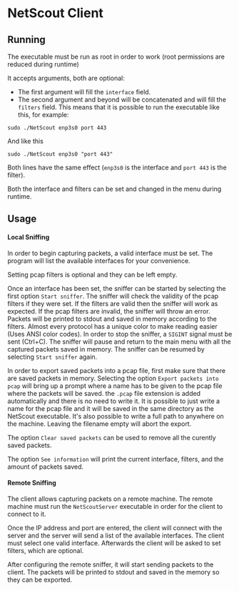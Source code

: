 # NetScout Client

## Running

The executable must be run as root in order to work (root permissions are reduced during runtime)

It accepts arguments, both are optional:

- The first argument will fill the `interface` field.
- The second argument and beyond will be concatenated and will fill the `filters` field.
This means that it is possible to run the executable like this, for example:
```
sudo ./NetScout enp3s0 port 443
```
And like this
```
sudo ./NetScout enp3s0 "port 443"
```
Both lines have the same effect (`enp3s0` is the interface and `port 443` is the filter).

Both the interface and filters can be set and changed in the menu during runtime.

## Usage

#### Local Sniffing

In order to begin capturing packets, a valid interface must be set. The program will list the available interfaces for your convenience.

Setting pcap filters is optional and they can be left empty.

Once an interface has been set, the sniffer can be started by selecting the first option `Start sniffer`. The sniffer will check the validity of the pcap filters if they were set. If the filters are valid then the sniffer will work as expected. If the pcap filters are invalid, the sniffer will throw an error. Packets will be printed to stdout and saved in memory according to the filters. Almost every protocol has a unique color to make reading easier (Uses ANSI color codes). In order to stop the sniffer, a `SIGINT` signal must be sent (Ctrl+C). The sniffer will pause and return to the main menu with all the captured packets saved in memory. The sniffer can be resumed by selecting `Start sniffer` again.

In order to export saved packets into a pcap file, first make sure that there are saved packets in memory. Selecting the option `Export packets into pcap` will bring up a prompt where a name has to be given to the pcap file where the packets will be saved. the `.pcap` file extension is added automatically and there is no need to write it. It is possible to just write a name for the pcap file and it will be saved in the same directory as the NetScout executable. It's also possible to write a full path to anywhere on the machine. Leaving the filename empty will abort the export.

The option `Clear saved packets` can be used to remove all the curently saved packets.

The option `See information` will print the current interface, filters, and the amount of packets saved.

#### Remote Sniffing

The client allows capturing packets on a remote machine. The remote machine must run the `NetScoutServer` executable in order for the client to connect to it.

Once the IP address and port are entered, the client will connect with the server and the server will send a list of the available interfaces. The client must select one valid interface. Afterwards the client will be asked to set filters, which are optional.

After configuring the remote sniffer, it will start sending packets to the client. The packets will be printed to stdout and saved in the memory so they can be exported.
